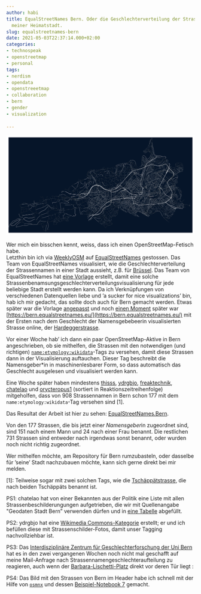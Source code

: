 ```yaml
---
author: habi
title: EqualStreetNames Bern. Oder die Geschlechterverteilung der Strassennamen in
  meiner Heimatstadt.
slug: equalstreetnames-bern
date: 2021-05-03T22:37:14.000+02:00
categories:
- technospeak
- openstreetmap
- personal
tags:
- nerdism
- opendata
- openstreeetmap
- collaboration
- bern
- gender
- visualization

---
```

![Bärn, i ha di gärn!](/static/images/2021/Bern.png "Berns Strassen")

Wer mich ein bisschen kennt, weiss, dass ich einen OpenStreetMap-Fetisch habe.  
Letzthin bin ich via [WeeklyOSM](https://weeklyosm.eu/archives/14443#wn560_24766) auf [EqualStreetNames](http://equalstreetnames.be) gestossen.
Das Team von EqualStreetNames visualisiert, wie die Geschlechterverteilung der Strassennamen in einer Stadt aussieht, z.B. für [Brüssel](https://equalstreetnames.brussels/).
Das Team von EqualStreetNames hat [eine Vorlage](https://github.com/EqualStreetNames/equalstreetnames-template) erstellt, damit eine solche Strassenbenamsungsgeschlechterverteilungsvisualisierung für jede beliebige Stadt erstellt werden kann.
Da ich Verknüpfungen von verschiedenen Datenquellen liebe und ’a sucker for nice visualizations’ bin, hab ich mir gedacht, das sollte doch auch für Bern gemacht werden.
Etwas später war die Vorlage [angepasst](https://github.com/EqualStreetNames/equalstreetnames-bern) und noch [einen Moment](https://github.com/EqualStreetNames/equalstreetnames/issues/171#issuecomment-822580095) später war [https://bern.equalstreetnames.eu/](https://bern.equalstreetnames.eu/) mit der Ersten nach dem Geschlecht der Namensgebebeerin visualisierten Strasse online, der [Hardeggerstrasse](https://overpass-api.de/achavi/?changeset=103203212).

Vor einer Woche hab’ ich dann ein paar OpenStreetMap-Aktive in Bern angeschrieben, ob sie mithelfen, die Strassen mit den notwendigen (und richtigen) [`name:etymology:wikidata`](https://wiki.openstreetmap.org/wiki/Key:name:etymology:wikidata)-Tags zu versehen, damit diese Strassen dann in der Visualisierung auftauchen.
Dieser Tag beschreibt die Namensgeber*in in maschinenlesbarer Form, so dass automatisch das Geschlecht ausgelesen und visualisiert werden kann.

Eine Woche später haben mindestens [thisss](http://osm.org/user/thisss), [ydrgbjo](http://osm.org/user/ydrgbjo), [freaktechnik](http://osm.org/user/freaktechnik), [chatelao](http://osm.org/user/chatelao) und [orycteropus1](http://osm.org/user/orycteropus1) (sortiert in Reaktionszeitreihenfolge) mitgeholfen, dass von 908 Strassennamen in Bern schon 177 mit dem `name:etymology:wikidata`-Tag versehen sind \[1\].

Das Resultat der Arbeit ist hier zu sehen: [EqualStreetNames.Bern](https://bern.equalstreetnames.eu/).

Von den 177 Strassen, die bis jetzt eine*r Namensgeber*in zugeordnet sind, sind 151 nach einem Mann und 24 nach einer Frau benannt.
Die restlichen 731 Strassen sind entweder nach irgendwas sonst benannt, oder wurden noch nicht richtig zugeordnet.

Wer mithelfen möchte, am Repository für Bern rumzubasteln, oder dasselbe für ’seine’ Stadt nachzubauen möchte, kann sich gerne direkt bei mir melden.

\[1\]: Teilweise sogar mit zwei solchen Tags, wie die [Tschäppätstrasse](https://www.openstreetmap.org/way/249724883), die nach beiden Tschäppäts benannt ist.

PS1: chatelao hat von einer Bekannten aus der Politik eine Liste mit allen Strassenbeschilderungungen aufgetrieben, die wir mit Quellenangabe "Geodaten Stadt Bern” verwenden dürfen und in [eine Tabelle](https://docs.google.com/spreadsheets/d/15dDGMJSa0HdUemPqakue229IPZydJl1pMS2FPgCgoCA/edit#gid=0) abgefüllt.

PS2: ydrgbjo hat eine [Wikimedia Commons-Kategorie](https://commons.wikimedia.org/wiki/Category:Street_signs_in_Bern) erstellt; er und ich befüllen diese mit Strassenschilder-Fotos, damit unser Tagging nachvollziehbar ist.

PS3: Das [Interdisziplinäre Zentrum für Geschlechterforschung der Uni Bern](https://www.izfg.unibe.ch) hat es in den zwei vergangenen Wochen noch nicht mal geschafft auf meine Mail-Anfrage nach Strassennamengeschlechteraufteilung zu reagieren, auch wenn der [Barbara-Lischetti-Platz](https://www.openstreetmap.org/way/665047918/) direkt vor deren Tür liegt :

PS4: Das Bild mit den Strassen von Bern im Header habe ich schnell mit der Hilfe von [`osmnx`](https://geoffboeing.com/2016/11/osmnx-python-street-networks/) und dessen [Beispiel-Notebook 7](https://mybinder.org/v2/gh/gboeing/osmnx-examples/main) gemacht.